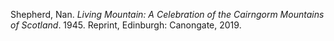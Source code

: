 
Shepherd, Nan. _Living Mountain: A Celebration of the Cairngorm Mountains of Scotland_. 1945. Reprint, Edinburgh: Canongate, 2019.
